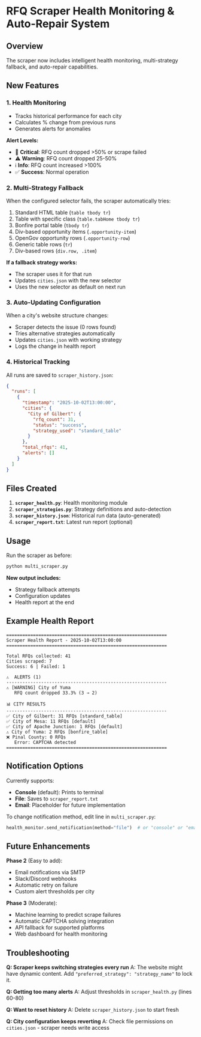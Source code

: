 # RFQ Scraper Health Monitoring & Auto-Repair System

## Overview

The scraper now includes intelligent health monitoring, multi-strategy fallback, and auto-repair capabilities.

## New Features

### 1. **Health Monitoring**
- Tracks historical performance for each city
- Calculates % change from previous runs
- Generates alerts for anomalies

**Alert Levels:**
- 🚨 **Critical**: RFQ count dropped >50% or scrape failed
- ⚠️ **Warning**: RFQ count dropped 25-50%
- ℹ️ **Info**: RFQ count increased >100%
- ✅ **Success**: Normal operation

### 2. **Multi-Strategy Fallback**
When the configured selector fails, the scraper automatically tries:
1. Standard HTML table (`table tbody tr`)
2. Table with specific class (`table.tabHome tbody tr`)
3. Bonfire portal table (`tbody tr`)
4. Div-based opportunity items (`.opportunity-item`)
5. OpenGov opportunity rows (`.opportunity-row`)
6. Generic table rows (`tr`)
7. Div-based rows (`div.row, .item`)

**If a fallback strategy works:**
- The scraper uses it for that run
- Updates `cities.json` with the new selector
- Uses the new selector as default on next run

### 3. **Auto-Updating Configuration**
When a city's website structure changes:
- Scraper detects the issue (0 rows found)
- Tries alternative strategies automatically
- Updates `cities.json` with working strategy
- Logs the change in health report

### 4. **Historical Tracking**
All runs are saved to `scraper_history.json`:
```json
{
  "runs": [
    {
      "timestamp": "2025-10-02T13:00:00",
      "cities": {
        "City of Gilbert": {
          "rfq_count": 31,
          "status": "success",
          "strategy_used": "standard_table"
        }
      },
      "total_rfqs": 41,
      "alerts": []
    }
  ]
}
```

## Files Created

1. **`scraper_health.py`**: Health monitoring module
2. **`scraper_strategies.py`**: Strategy definitions and auto-detection
3. **`scraper_history.json`**: Historical run data (auto-generated)
4. **`scraper_report.txt`**: Latest run report (optional)

## Usage

Run the scraper as before:
```bash
python multi_scraper.py
```

**New output includes:**
- Strategy fallback attempts
- Configuration updates
- Health report at the end

## Example Health Report

```
============================================================
Scraper Health Report - 2025-10-02T13:00:00
============================================================

Total RFQs collected: 41
Cities scraped: 7
Success: 6 | Failed: 1

⚠️  ALERTS (1)
------------------------------------------------------------
⚠️ [WARNING] City of Yuma
   RFQ count dropped 33.3% (3 → 2)

📊 CITY RESULTS
------------------------------------------------------------
✅ City of Gilbert: 31 RFQs [standard_table]
✅ City of Mesa: 11 RFQs [default]
✅ City of Apache Junction: 1 RFQs [default]
⚠️ City of Yuma: 2 RFQs [bonfire_table]
❌ Pinal County: 0 RFQs
   Error: CAPTCHA detected
============================================================
```

## Notification Options

Currently supports:
- **Console** (default): Prints to terminal
- **File**: Saves to `scraper_report.txt`
- **Email**: Placeholder for future implementation

To change notification method, edit line in `multi_scraper.py`:
```python
health_monitor.send_notification(method="file")  # or "console" or "email"
```

## Future Enhancements

**Phase 2** (Easy to add):
- Email notifications via SMTP
- Slack/Discord webhooks
- Automatic retry on failure
- Custom alert thresholds per city

**Phase 3** (Moderate):
- Machine learning to predict scrape failures
- Automatic CAPTCHA solving integration
- API fallback for supported platforms
- Web dashboard for health monitoring

## Troubleshooting

**Q: Scraper keeps switching strategies every run**
A: The website might have dynamic content. Add `"preferred_strategy": "strategy_name"` to lock it.

**Q: Getting too many alerts**
A: Adjust thresholds in `scraper_health.py` (lines 60-80)

**Q: Want to reset history**
A: Delete `scraper_history.json` to start fresh

**Q: City configuration keeps reverting**
A: Check file permissions on `cities.json` - scraper needs write access

